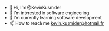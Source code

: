 - 👋 Hi, I’m @KevinKusmider
- 👀 I’m interested in software engineering
- 🌱 I’m currently learning software development
- 📫 How to reach me kevin.kusmider@hotmail.fr

<!---
KevinKusmider/KevinKusmider is a ✨ special ✨ repository because its `README.md` (this file) appears on your GitHub profile.
You can click the Preview link to take a look at your changes.
--->
